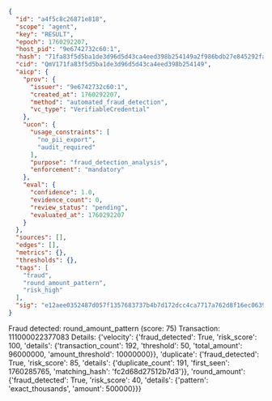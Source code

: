 ```json
{
  "id": "a4f5c8c26871e818",
  "scope": "agent",
  "key": "RESULT",
  "epoch": 1760292207,
  "host_pid": "9e6742732c60:1",
  "hash": "71fa83f5d5ba1de3d96d5d43ca4eed398b254149a2f986bdb27e845292fa46f3",
  "cid": "QmV171fa83f5d5ba1de3d96d5d43ca4eed398b254149",
  "aicp": {
    "prov": {
      "issuer": "9e6742732c60:1",
      "created_at": 1760292207,
      "method": "automated_fraud_detection",
      "vc_type": "VerifiableCredential"
    },
    "ucon": {
      "usage_constraints": [
        "no_pii_export",
        "audit_required"
      ],
      "purpose": "fraud_detection_analysis",
      "enforcement": "mandatory"
    },
    "eval": {
      "confidence": 1.0,
      "evidence_count": 0,
      "review_status": "pending",
      "evaluated_at": 1760292207
    }
  },
  "sources": [],
  "edges": [],
  "metrics": {},
  "thresholds": {},
  "tags": [
    "fraud",
    "round_amount_pattern",
    "risk_high"
  ],
  "sig": "e12aee0352487d057f1357683737b4b7d172dcc4ca7717a762d8f16ec0639c95"
}
```

Fraud detected: round_amount_pattern (score: 75)
Transaction: 111000022377083
Details: {'velocity': {'fraud_detected': True, 'risk_score': 100, 'details': {'transaction_count': 192, 'threshold': 50, 'total_amount': 96000000, 'amount_threshold': 10000000}}, 'duplicate': {'fraud_detected': True, 'risk_score': 85, 'details': {'duplicate_count': 191, 'first_seen': 1760285765, 'matching_hash': 'fc2d68d27512b7d3'}}, 'round_amount': {'fraud_detected': True, 'risk_score': 40, 'details': {'pattern': 'exact_thousands', 'amount': 500000}}}